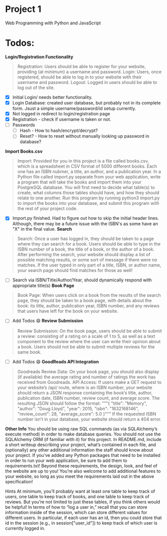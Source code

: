 # Project 1

Web Programming with Python and JavaScript

# Todos:
**Login/Registration Functionality**
> Registration: Users should be able to register for your website, providing (at minimum) a username and password.
> Login: Users, once registered, should be able to log in to your website with their username and password.
> Logout: Logged in users should be able to log out of the site.
- [x] Initial Login/ needs better functionality. 
- [x] Login Database: created user database, but probably not in its complete form. Jsust a simple username/password/id setup currently. 
- [x] Not logged in redirect to login/registration page
- [x] Registration - check if username is taken or not. 
- [ ] Passwords
    - [ ] Hash - How to hash/encrypt/decrypt?
    - [ ] Reset? - How to reset without manually looking up password in database? 

**Import Books.csv**
> Import: Provided for you in this project is a file called books.csv, which is a spreadsheet in CSV format of 5000 different books. Each one has an ISBN nubmer, a title, an author, and a publication year. In a Python file called import.py separate from your web application, write a program that will take the books and import them into your PostgreSQL database. You will first need to decide what table(s) to create, what columns those tables should have, and how they should relate to one another. Run this program by running python3 import.py to import the books into your database, and submit this program with the rest of your project code.
- [x] Import.py finished. Had to figure out how to skip the initial header lines. Although, there may be a future issue with the ISBN's as some have an "X" in the final value.
**Search**
> Search: Once a user has logged in, they should be taken to a page where they can search for a book. Users should be able to type in the ISBN number of a book, the title of a book, or the author of a book. After performing the search, your website should display a list of possible matching results, or some sort of message if there were no matches. If the user typed in only part of a title, ISBN, or author name, your search page should find matches for those as well!
- [ ] Search via ISBN/Title/Author/Year, should dynamically respond with appropriate title(s)
**Book Page**
> Book Page: When users click on a book from the results of the search page, they should be taken to a book page, with details about the book: its title, author, publication year, ISBN number, and any reviews that users have left for the book on your website.
- [ ] Add Todos :smile:
**Review Submission**
> Review Submission: On the book page, users should be able to submit a review: consisting of a rating on a scale of 1 to 5, as well as a text component to the review where the user can write their opinion about a book. Users should not be able to submit multiple reviews for the same book.
- [ ] Add Todos :smile:
**GoodReads API Integration**
>Goodreads Review Data: On your book page, you should also display (if available) the average rating and number of ratings the work has received from Goodreads.
>API Access: If users make a GET request to your website’s /api/<isbn> route, where <isbn> is an ISBN number, your website should return a JSON response containing the book’s title, author, publication date, ISBN number, review count, and average score. The resulting JSON should follow the format:
"""{
    "title": "Memory",
    "author": "Doug Lloyd",
    "year": 2015,
    "isbn": "1632168146",
    "review_count": 28,
    "average_score": 5.0
}"""
> If the requested ISBN number isn’t in your database, your website should return a 404 error.


**Other Info**
You should be using raw SQL commands (as via SQLAlchemy’s execute method) in order to make database queries. You should not use the SQLAlchemy ORM (if familiar with it) for this project.
In README.md, include a short writeup describing your project, what’s contained in each file, and (optionally) any other additional information the staff should know about your project.
If you’ve added any Python packages that need to be installed in order to run your web application, be sure to add them to requirements.txt!
Beyond these requirements, the design, look, and feel of the website are up to you! You’re also welcome to add additional features to your website, so long as you meet the requirements laid out in the above specification!

Hints
At minimum, you’ll probably want at least one table to keep track of users, one table to keep track of books, and one table to keep track of reviews. But you’re not limited to just these tables, if you think others would be helpful!
In terms of how to “log a user in,” recall that you can store information inside of the session, which can store different values for different users. In particular, if each user has an id, then you could store that id in the session (e.g., in session["user_id"]) to keep track of which user is currently logged in.